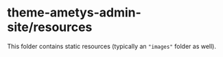 # theme-ametys-admin-site/resources

This folder contains static resources (typically an `"images"` folder as well).
